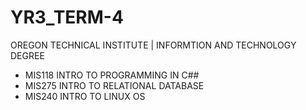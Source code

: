 # YR3_TERM-4
 
OREGON TECHNICAL INSTITUTE | INFORMTION AND TECHNOLOGY DEGREE

 - MIS118 INTRO TO PROGRAMMING IN C##
 - MIS275 INTRO TO RELATIONAL DATABASE
 - MIS240 INTRO TO LINUX OS
